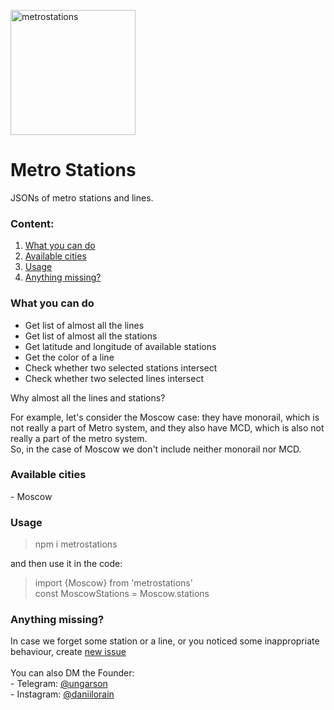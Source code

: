 <img src="https://i.ibb.co/WnD42Vy/metrostations.png" width="200" alt="metrostations" border="0"></img>
# Metro Stations
JSONs of metro stations and lines.

### Content:
1. [What you can do](#what-you-can-do)
2. [Available cities](#available-cities)
3. [Usage](#usage)
4. [Anything missing?](#anything-missing)

<h3 id="what-you-can-do">What you can do</h3>
<ul>
<li>Get list of almost all the lines</li>
<li>Get list of almost all the stations</li>
<li>Get latitude and longitude of available stations</li>
<li>Get the color of a line</li>
<li>Check whether two selected stations intersect</li>
<li>Check whether two selected lines intersect</li>
</ul>

Why almost all the lines and stations? 

For example, let's consider the Moscow case: they have monorail,
which is not really a part of Metro system, 
and they also have MCD, which is also not really a part of the metro system. <br>
So, in the case of Moscow we don't include neither monorail nor MCD.
<h3 id="available-cities">Available cities</h3>
- Moscow

<h3 id="usage">Usage</h3>

> npm i metrostations

and then use it in the code:

> import {Moscow} from 'metrostations' <br />
> const MoscowStations = Moscow.stations

<h3 id="anything-missing">Anything missing?</h3>
In case we forget some station or a line, or you noticed some inappropriate behaviour,
create <a href="https://github.com/ungarson/MetroStations/issues">new issue</a>
<br>
<br>
You can also DM the Founder: <br>
- Telegram: <a href="https://t.me/ungarson">@ungarson</a><br>
- Instagram: <a href="https://www.instagram.com/daniilorain/">@daniilorain</a>
